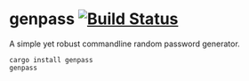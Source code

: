 # genpass [![Build Status](https://travis-ci.org/cyplo/genpass.svg?branch=master)](https://travis-ci.org/cyplo/genpass)

A simple yet robust commandline random password generator.

```
cargo install genpass
genpass
```
